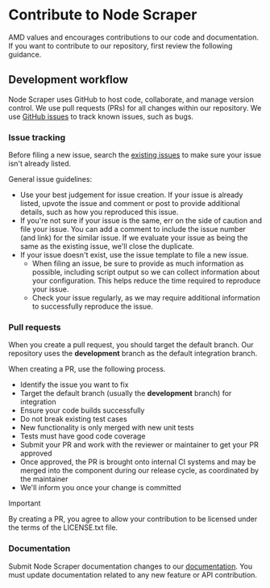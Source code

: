 # Contribute to Node Scraper

AMD values and encourages contributions to our code and documentation. If you want to contribute
to our repository, first review the following guidance.

## Development workflow

Node Scraper uses GitHub to host code, collaborate, and manage version control. We use pull requests (PRs)
for all changes within our repository. We use
[GitHub issues](https://github.com/amd/node-scraper/issues) to track known issues, such as
bugs.

### Issue tracking

Before filing a new issue, search the
[existing issues](https://github.com/amd/node-scraper/issues) to make sure your issue isn't
already listed.

General issue guidelines:

* Use your best judgement for issue creation. If your issue is already listed, upvote the issue and
  comment or post to provide additional details, such as how you reproduced this issue.
* If you're not sure if your issue is the same, err on the side of caution and file your issue.
  You can add a comment to include the issue number (and link) for the similar issue. If we evaluate
  your issue as being the same as the existing issue, we'll close the duplicate.
* If your issue doesn't exist, use the issue template to file a new issue.
  * When filing an issue, be sure to provide as much information as possible, including script output so
    we can collect information about your configuration. This helps reduce the time required to
    reproduce your issue.
  * Check your issue regularly, as we may require additional information to successfully reproduce the
    issue.

### Pull requests

When you create a pull request, you should target the default branch.  Our repository uses the
**development** branch as the default integration branch.

When creating a PR, use the following process.

* Identify the issue you want to fix
* Target the default branch (usually the **development** branch) for integration
* Ensure your code builds successfully
* Do not break existing test cases
* New functionality is only merged with new unit tests
* Tests must have good code coverage
* Submit your PR and work with the reviewer or maintainer to get your PR approved
* Once approved, the PR is brought onto internal CI systems and may be merged into the component
  during our release cycle, as coordinated by the maintainer
* We'll inform you once your change is committed

> [!IMPORTANT]
> By creating a PR, you agree to allow your contribution to be licensed under the
> terms of the LICENSE.txt file.

### Documentation

Submit Node Scraper documentation changes to our
[documentation](https://github.com/amd/node-scraper/development/README.md). You must update
documentation related to any new feature or API contribution.